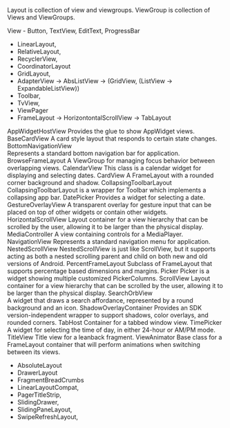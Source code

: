   Layout is collection of view and viewgroups.
ViewGroup is collection of Views and ViewGroups.

View - Button, TextView, EditText, ProgressBar

- LinearLayout, 
- RelativeLayout, 
- RecyclerView, 
- CoordinatorLayout 
- GridLayout,
- AdapterView<T extends Adapter> -> AbsListView -> (GridView,  (ListView -> ExpandableListView))
- Toolbar,
- TvView, 
- ViewPager
- FrameLayout -> HorizontontalScrollView -> TabLayout
                            
AppWidgetHostView	Provides the glue to show AppWidget views. 
BaseCardView	A card style layout that responds to certain state changes. 
BottomNavigationView	
Represents a standard bottom navigation bar for application. 
BrowseFrameLayout	A ViewGroup for managing focus behavior between overlapping views. 
CalendarView	This class is a calendar widget for displaying and selecting dates. 
CardView	A FrameLayout with a rounded corner background and shadow. 
CollapsingToolbarLayout	CollapsingToolbarLayout is a wrapper for Toolbar which implements a collapsing app bar. 
DatePicker	Provides a widget for selecting a date. 
GestureOverlayView	A transparent overlay for gesture input that can be placed on top of other widgets or contain other widgets. 
HorizontalScrollView	Layout container for a view hierarchy that can be scrolled by the user, allowing it to be larger than the physical display. 
MediaController	A view containing controls for a MediaPlayer. 
NavigationView	Represents a standard navigation menu for application. 
NestedScrollView	NestedScrollView is just like ScrollView, but it supports acting as both a nested scrolling parent and child on both new and old versions of Android. 
PercentFrameLayout	Subclass of FrameLayout that supports percentage based dimensions and margins. 
Picker	Picker is a widget showing multiple customized PickerColumns. 
ScrollView	Layout container for a view hierarchy that can be scrolled by the user, allowing it to be larger than the physical display. 
SearchOrbView	
A widget that draws a search affordance, represented by a round background and an icon. 
ShadowOverlayContainer	Provides an SDK version-independent wrapper to support shadows, color overlays, and rounded corners. 
TabHost	Container for a tabbed window view. 
TimePicker	A widget for selecting the time of day, in either 24-hour or AM/PM mode. 
TitleView	Title view for a leanback fragment. 
ViewAnimator	Base class for a FrameLayout container that will perform animations when switching between its views. 

- AbsoluteLayout
- DrawerLayout
- FragmentBreadCrumbs
- LinearLayoutCompat, 
- PagerTitleStrip, 
- SlidingDrawer, 
- SlidingPaneLayout, 
- SwipeRefreshLayout, 

